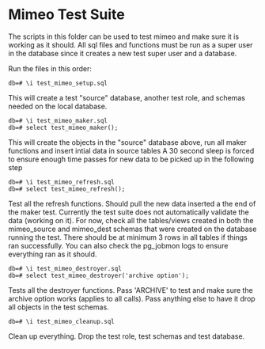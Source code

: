 Mimeo Test Suite
==============
The scripts in this folder can be used to test mimeo and make sure it is working as it should. All sql files and functions must be run as a super user in the database since it creates a new test super user and a database.

Run the files in this order:

    db=# \i test_mimeo_setup.sql

This will create a test "source" database, another test role, and schemas needed on the local database.

    db=# \i test_mimeo_maker.sql
    db=# select test_mimeo_maker();

This will create the objects in the "source" database above, run all maker functions and insert intial data in source tables
A 30 second sleep is forced to ensure enough time passes for new data to be picked up in the following step

    db=# \i test_mimeo_refresh.sql
    db=# select test_mimeo_refresh();

Test all the refresh functions. Should pull the new data inserted a the end of the maker test.
Currently the test suite does not automatically validate the data (working on it).
For now, check all the tables/views created in both the mimeo_source and mimeo_dest schemas that were created on the database running the test.
There should be at minimum 3 rows in all tables if things ran successfully.
You can also check the pg_jobmon logs to ensure everything ran as it should.

    db=# \i test_mimeo_destroyer.sql
    db=# select test_mimeo_destroyer('archive option');

Tests all the destroyer functions. Pass 'ARCHIVE' to test and make sure the archive option works (applies to all calls). Pass anything else to have it drop all objects in the test schemas.

    db=# \i test_mimeo_cleanup.sql

Clean up everything. Drop the test role, test schemas and test database.
